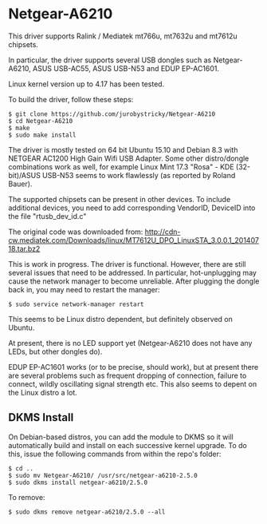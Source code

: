 # Netgear-A6210
This driver supports Ralink / Mediatek mt766u, mt7632u and mt7612u chipsets.

In particular, the driver supports several USB dongles such as Netgear-A6210,
ASUS USB-AC55, ASUS USB-N53 and EDUP EP-AC1601. 

Linux kernel version up to 4.17 has been tested.

To build the driver, follow these steps:

    $ git clone https://github.com/jurobystricky/Netgear-A6210
    $ cd Netgear-A6210
    $ make
    $ sudo make install

The driver is mostly tested on 64 bit Ubuntu 15.10 and Debian 8.3 with NETGEAR AC1200
High Gain Wifi USB Adapter. 
Some other distro/dongle combinations work as well, for example
Linux Mint 17.3 "Rosa" - KDE (32-bit)/ASUS USB-N53 seems to work flawlessly
(as reported by Roland Bauer).

The supported chipsets can be present in other devices. To include additional 
devices, you need to add corresponding VendorID, DeviceID into the file 
"rtusb_dev_id.c"

The original code was downloaded from: 
http://cdn-cw.mediatek.com/Downloads/linux/MT7612U_DPO_LinuxSTA_3.0.0.1_20140718.tar.bz2

This is work in progress. The driver is functional. However, there are still
several issues that need to be addressed. In particular, hot-unplugging may
cause the network manager to become unreliable. After plugging the dongle back in, 
you may need to restart the manager:

    $ sudo service network-manager restart

This seems to be Linux distro dependent, but definitely observed on Ubuntu.

At present, there is no LED support yet (Netgear-A6210 does not have
any LEDs, but other dongles do).

EDUP EP-AC1601 works (or to be precise, should work), but at present there are
several problems such as frequent dropping of connection, failure to connect, wildly 
oscillating signal strength etc. This also seems to depent on the Linux distro
a lot.
    
## DKMS Install

On Debian-based distros, you can add the module to DKMS so it will automatically
build and install on each successive kernel upgrade. To do this, issue the following
commands from within the repo's folder:

    $ cd ..
    $ sudo mv Netgear-A6210/ /usr/src/netgear-a6210-2.5.0
    $ sudo dkms install netgear-a6210/2.5.0    

To remove:

    $ sudo dkms remove netgear-a6210/2.5.0 --all
